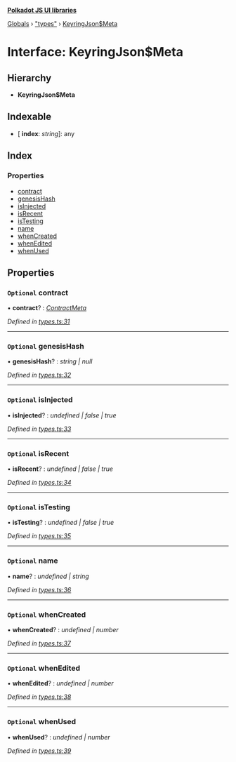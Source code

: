 **[Polkadot JS UI libraries](../README.md)**

[Globals](../globals.md) › [&quot;types&quot;](../modules/_types_.md) › [KeyringJson$Meta](_types_.keyringjson_meta.md)

# Interface: KeyringJson$Meta

## Hierarchy

* **KeyringJson$Meta**

## Indexable

* \[ **index**: *string*\]: any

## Index

### Properties

* [contract](_types_.keyringjson_meta.md#optional-contract)
* [genesisHash](_types_.keyringjson_meta.md#optional-genesishash)
* [isInjected](_types_.keyringjson_meta.md#optional-isinjected)
* [isRecent](_types_.keyringjson_meta.md#optional-isrecent)
* [isTesting](_types_.keyringjson_meta.md#optional-istesting)
* [name](_types_.keyringjson_meta.md#optional-name)
* [whenCreated](_types_.keyringjson_meta.md#optional-whencreated)
* [whenEdited](_types_.keyringjson_meta.md#optional-whenedited)
* [whenUsed](_types_.keyringjson_meta.md#optional-whenused)

## Properties

### `Optional` contract

• **contract**? : *[ContractMeta](_types_.contractmeta.md)*

*Defined in [types.ts:31](https://github.com/polkadot-js/ui/blob/64cae00/packages/ui-keyring/src/types.ts#L31)*

___

### `Optional` genesisHash

• **genesisHash**? : *string | null*

*Defined in [types.ts:32](https://github.com/polkadot-js/ui/blob/64cae00/packages/ui-keyring/src/types.ts#L32)*

___

### `Optional` isInjected

• **isInjected**? : *undefined | false | true*

*Defined in [types.ts:33](https://github.com/polkadot-js/ui/blob/64cae00/packages/ui-keyring/src/types.ts#L33)*

___

### `Optional` isRecent

• **isRecent**? : *undefined | false | true*

*Defined in [types.ts:34](https://github.com/polkadot-js/ui/blob/64cae00/packages/ui-keyring/src/types.ts#L34)*

___

### `Optional` isTesting

• **isTesting**? : *undefined | false | true*

*Defined in [types.ts:35](https://github.com/polkadot-js/ui/blob/64cae00/packages/ui-keyring/src/types.ts#L35)*

___

### `Optional` name

• **name**? : *undefined | string*

*Defined in [types.ts:36](https://github.com/polkadot-js/ui/blob/64cae00/packages/ui-keyring/src/types.ts#L36)*

___

### `Optional` whenCreated

• **whenCreated**? : *undefined | number*

*Defined in [types.ts:37](https://github.com/polkadot-js/ui/blob/64cae00/packages/ui-keyring/src/types.ts#L37)*

___

### `Optional` whenEdited

• **whenEdited**? : *undefined | number*

*Defined in [types.ts:38](https://github.com/polkadot-js/ui/blob/64cae00/packages/ui-keyring/src/types.ts#L38)*

___

### `Optional` whenUsed

• **whenUsed**? : *undefined | number*

*Defined in [types.ts:39](https://github.com/polkadot-js/ui/blob/64cae00/packages/ui-keyring/src/types.ts#L39)*